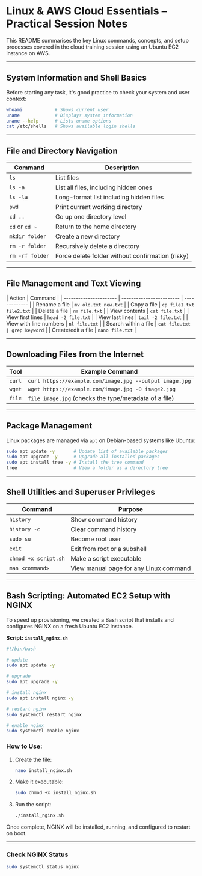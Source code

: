 # Linux & AWS Cloud Essentials – Practical Session Notes

This README summarises the key Linux commands, concepts, and setup processes covered in the cloud training session using an Ubuntu EC2 instance on AWS.

---

## System Information and Shell Basics

Before starting any task, it's good practice to check your system and user context:

```bash
whoami            # Shows current user
uname             # Displays system information
uname --help      # Lists uname options
cat /etc/shells   # Shows available login shells
```

---

## File and Directory Navigation

| Command         | Description                                      |
| --------------- | ------------------------------------------------ |
| `ls`            | List files                                       |
| `ls -a`         | List all files, including hidden ones            |
| `ls -la`        | Long-format list including hidden files          |
| `pwd`           | Print current working directory                  |
| `cd ..`         | Go up one directory level                        |
| `cd` or `cd ~`  | Return to the home directory                     |
| `mkdir folder`  | Create a new directory                           |
| `rm -r folder`  | Recursively delete a directory                   |
| `rm -rf folder` | Force delete folder without confirmation (risky) |

---

## File Management and Text Viewing

| Action                 | Command                  |
| ---------------------- | ------------------------ | ------------- |
| Rename a file          | `mv old.txt new.txt`     |
| Copy a file            | `cp file1.txt file2.txt` |
| Delete a file          | `rm file.txt`            |
| View contents          | `cat file.txt`           |
| View first lines       | `head -2 file.txt`       |
| View last lines        | `tail -2 file.txt`       |
| View with line numbers | `nl file.txt`            |
| Search within a file   | `cat file.txt            | grep keyword` |
| Create/edit a file     | `nano file.txt`          |

---

## Downloading Files from the Internet

| Tool   | Example Command                                         |
| ------ | ------------------------------------------------------- |
| `curl` | `curl https://example.com/image.jpg --output image.jpg` |
| `wget` | `wget https://example.com/image.jpg -O image2.jpg`      |
| `file` | `file image.jpg` (checks the type/metadata of a file)   |

---

## Package Management

Linux packages are managed via `apt` on Debian-based systems like Ubuntu:

```bash
sudo apt update -y       # Update list of available packages
sudo apt upgrade -y      # Upgrade all installed packages
sudo apt install tree -y # Install the tree command
tree                     # View a folder as a directory tree
```

---

## Shell Utilities and Superuser Privileges

| Command              | Purpose                                |
| -------------------- | -------------------------------------- |
| `history`            | Show command history                   |
| `history -c`         | Clear command history                  |
| `sudo su`            | Become root user                       |
| `exit`               | Exit from root or a subshell           |
| `chmod +x script.sh` | Make a script executable               |
| `man <command>`      | View manual page for any Linux command |

---

## Bash Scripting: Automated EC2 Setup with NGINX

To speed up provisioning, we created a Bash script that installs and configures NGINX on a fresh Ubuntu EC2 instance.

**Script: `install_nginx.sh`**

```bash
#!/bin/bash

# update
sudo apt update -y

# upgrade
sudo apt upgrade -y

# install nginx
sudo apt install nginx -y

# restart nginx
sudo systemctl restart nginx

# enable nginx
sudo systemctl enable nginx
```

### How to Use:

1. Create the file:

   ```bash
   nano install_nginx.sh
   ```

2. Make it executable:

   ```bash
   sudo chmod +x install_nginx.sh
   ```

3. Run the script:
   ```bash
   ./install_nginx.sh
   ```

Once complete, NGINX will be installed, running, and configured to restart on boot.

---

### Check NGINX Status

```bash
sudo systemctl status nginx
```
